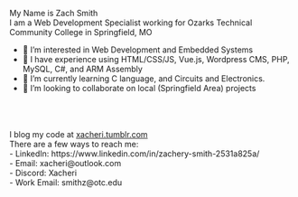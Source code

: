 My Name is Zach Smith <br>
I am a Web Development Specialist working for Ozarks Technical Community College in Springfield, MO <br>

- 👀 I’m interested in Web Development and Embedded Systems
- 📔 I have experience using HTML/CSS/JS, Vue.js, Wordpress CMS, PHP, MySQL, C#, and ARM Assembly
- 🌱 I’m currently learning C language, and Circuits and Electronics.
- 💞️ I’m looking to collaborate on local (Springfield Area) projects
<br>
<br>
<br>
I blog my code at <a href="https://xacheri.tumblr.com">xacheri.tumblr.com</a> <br>
There are a few ways to reach me: <br>
  - LinkedIn: https://www.linkedin.com/in/zachery-smith-2531a825a/ <br>
  - Email: xacheri@outlook.com <br>
  - Discord: Xacheri <br>
  - Work Email: smithz@otc.edu <br>

<!---
Xacheri/Xacheri is a ✨ special ✨ repository because its `README.md` (this file) appears on your GitHub profile.
You can click the Preview link to take a look at your changes.
--->

